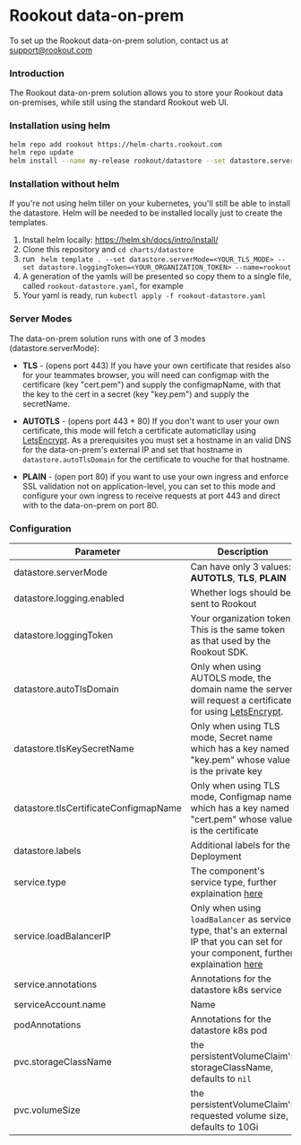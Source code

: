# Rookout data-on-prem

To set up the Rookout data-on-prem solution, contact us at support@rookout.com

### Introduction

The Rookout data-on-prem solution allows you to store your Rookout data on-premises, while still using the standard Rookout web UI.


### Installation using helm

```bash
helm repo add rookout https://helm-charts.rookout.com
helm repo update
helm install --name my-release rookout/datastore --set datastore.serverMode=<YOUR_TLS_MODE> --set datastore.loggingToken=<YOUR_ORGANIZATION_TOKEN>
```

### Installation without helm
If you're not using helm tiller on your kubernetes, you'll still be able to install the datastore. Helm will be needed to be installed locally just to create the templates.

1.  Install helm locally: https://helm.sh/docs/intro/install/ 
2.  Clone this repository and `cd charts/datastore`
3.  run ``` helm template . --set datastore.serverMode=<YOUR_TLS_MODE> --set datastore.loggingToken=<YOUR_ORGANIZATION_TOKEN> --name=rookout```
4.  A generation of the yamls will be presented so copy them to a single file, called `rookout-datastore.yaml`, for example 
5.  Your yaml is ready, run `kubectl apply -f rookout-datastore.yaml`

### Server Modes

The data-on-prem solution runs with one of 3 modes (datastore.serverMode):

* **TLS** - (opens port 443) If you have your own certificate that resides also for your teammates browser, you will need can configmap with the certificare (key "cert.pem") and supply the configmapName, with that the key to the cert in a secret (key "key.pem") and supply the secretName.

* **AUTOTLS** - (opens port 443 + 80) If you don't want to user your own certificate, this mode will fetch a certificate automaticllay using [LetsEncrypt](https://letsencrypt.org/). As a prerequisites you must set a hostname in an valid DNS for the data-on-prem's external IP and set that hostname in `datastore.autoTlsDomain` for the certificate to vouche for that hostname.

* **PLAIN** - (open port 80) if you want to use your own ingress and enforce SSL validation not on application-level, you can set to this mode and configure your own ingress to receive requests at port 443 and direct with to the data-on-prem on port 80.

### Configuration
| Parameter | Description |
| ------ | ------ |
| datastore.serverMode | Can have only 3 values: **AUTOTLS**, **TLS**, **PLAIN**|
| datastore.logging.enabled | Whether logs should be sent to Rookout |
| datastore.loggingToken | Your organization token. This is the same token as that used by the Rookout SDK. |
| datastore.autoTlsDomain | Only when using AUTOLS mode, the domain name the server will request a certificate for using [LetsEncrypt](https://letsencrypt.org/). |
| datastore.tlsKeySecretName| Only when using TLS mode, Secret name which has a key named "key.pem" whose value is the private key |
| datastore.tlsCertificateConfigmapName| Only when using TLS mode, Configmap name which has a key named "cert.pem" whose value is the certificate |
| datastore.labels                       | Additional labels for the Deployment |
| service.type | The component's service type, further explaination [here](https://kubernetes.io/docs/concepts/services-networking/service/#publishing-services-service-types)|
| service.loadBalancerIP | Only when using `loadBalancer` as service type, that's an external IP that you can set for your component, further explaination [here](https://kubernetes.io/docs/concepts/services-networking/service/#publishing-services-service-types)|
| service.annotations | Annotations for the datastore k8s service |
| serviceAccount.name | Name | Optional name for the service account |
| podAnnotations | Annotations for the datastore k8s pod |
| pvc.storageClassName | the persistentVolumeClaim's storageClassName, defaults to `nil` |
| pvc.volumeSize | the persistentVolumeClaim's requested volume size, defaults to 10Gi |) |
